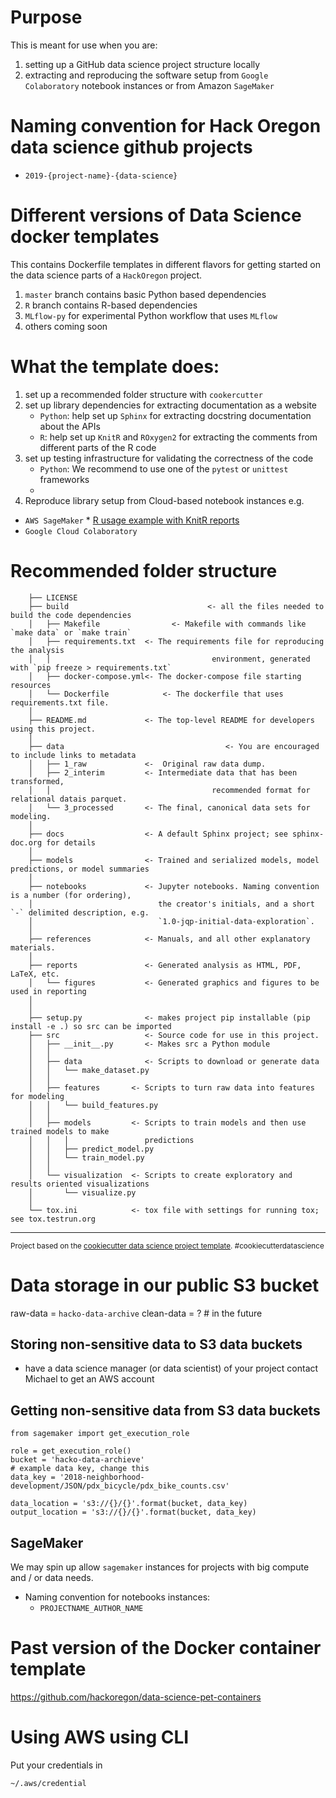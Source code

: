 # Purpose
This is meant for use when you are:
1. setting up a GitHub data science project structure locally
2. extracting and reproducing the software setup from `Google Colaboratory` notebook instances or from Amazon `SageMaker`

# Naming convention for Hack Oregon data science github projects 
* `2019-{project-name}-{data-science}`


# Different versions of Data Science docker templates
This contains Dockerfile templates in different flavors for getting started
on the data science parts of a `HackOregon` project. 

1) `master` branch contains basic Python based dependencies 
2) `R` branch contains R-based dependencies 
3) `MLflow-py` for experimental Python workflow that uses `MLflow`
4) others coming soon 


# What the template does:
1. set up a recommended folder structure with `cookercutter`
2. set up library dependencies for extracting documentation as a website
	* `Python`: help set up `Sphinx` for extracting docstring documentation about the APIs 
	* `R`: help set up `KnitR` and `ROxygen2` for extracting the comments from
			different parts of the R code
3. set up testing infrastructure for validating the correctness of the code
	* `Python`: We recommend to use one of the `pytest` or `unittest` frameworks 
	* 
4. Reproduce library setup from Cloud-based notebook instances 
e.g. 
* `AWS SageMaker`
		* [R usage example with KnitR reports](https://rstudio-pubs-static.s3.amazonaws.com/456313_9f8f6ba90b7a4a70a5f8cef7753d2d19.html)
* `Google Cloud Colaboratory`

# Recommended folder structure 
```
    ├── LICENSE
    ├── build							    <- all the files needed to build the code dependencies
    │   ├── Makefile 			    <- Makefile with commands like `make data` or `make train`
    │   ├── requirements.txt  <- The requirements file for reproducing the analysis 
    │   │         							 environment, generated with `pip freeze > requirements.txt`
    │   ├── docker-compose.yml<- The docker-compose file starting resources 
    │   └── Dockerfile 			  <- The dockerfile that uses requirements.txt file.
    │
    ├── README.md             <- The top-level README for developers using this project.
    │
    ├── data									<- You are encouraged to include links to metadata
    │   ├── 1_raw             <-  Original raw data dump.
    │   ├── 2_interim         <- Intermediate data that has been transformed, 
    │   │         							 recommended format for relational datais parquet.
    │   └── 3_processed       <- The final, canonical data sets for modeling.
    │
    ├── docs                  <- A default Sphinx project; see sphinx-doc.org for details
    │
    ├── models                <- Trained and serialized models, model predictions, or model summaries
    │
    ├── notebooks             <- Jupyter notebooks. Naming convention is a number (for ordering),
    │                            the creator's initials, and a short `-` delimited description, e.g.
    │                            `1.0-jqp-initial-data-exploration`.
    │
    ├── references            <- Manuals, and all other explanatory materials.
    │
    ├── reports               <- Generated analysis as HTML, PDF, LaTeX, etc.
    │   └── figures           <- Generated graphics and figures to be used in reporting
    │
    │
    ├── setup.py              <- makes project pip installable (pip install -e .) so src can be imported
    ├── src                   <- Source code for use in this project.
    │   ├── __init__.py       <- Makes src a Python module
    │   │
    │   ├── data              <- Scripts to download or generate data
    │   │   └── make_dataset.py
    │   │
    │   ├── features       <- Scripts to turn raw data into features for modeling
    │   │   └── build_features.py
    │   │
    │   ├── models         <- Scripts to train models and then use trained models to make
    │   │   │                 predictions
    │   │   ├── predict_model.py
    │   │   └── train_model.py
    │   │
    │   └── visualization  <- Scripts to create exploratory and results oriented visualizations
    │       └── visualize.py
    │
    └── tox.ini            <- tox file with settings for running tox; see tox.testrun.org
```

--------

<p><small>Project based on the <a target="_blank" href="https://drivendata.github.io/cookiecutter-data-science/">cookiecutter data science project template</a>. #cookiecutterdatascience</small></p>

# Data storage in our public S3 bucket
raw-data = `hacko-data-archive`
clean-data = ?  # in the future

## Storing non-sensitive data to S3 data buckets 
* have a data science manager (or data scientist) of your project  contact Michael to get an AWS account 

## Getting non-sensitive data from S3 data buckets 
```
from sagemaker import get_execution_role

role = get_execution_role()
bucket = 'hacko-data-archieve'
# example data key, change this
data_key = '2018-neighborhood-development/JSON/pdx_bicycle/pdx_bike_counts.csv'

data_location = 's3://{}/{}'.format(bucket, data_key)
output_location = 's3://{}/{}'.format(bucket, data_key)
```

## SageMaker 
We may spin up allow `sagemaker` instances for projects with big compute and / or data needs.
* Naming convention for notebooks instances: 
	* `PROJECTNAME_AUTHOR_NAME`

# Past version of the Docker container template 
https://github.com/hackoregon/data-science-pet-containers

# Using AWS using CLI 
Put your credentials in 
```
~/.aws/credential
```
